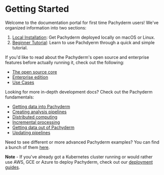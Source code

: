 # Getting Started

Welcome to the documentation portal for first time Pachyderm users! We've organized information into two sections:

1. [Local Installation](local_installation.html): Get Pachyderm deployed locally on macOS or Linux.
2. [Beginner Tutorial](beginner_tutorial.html): Learn to use Pachdyerm through a quick and simple tutorial.

If you'd like to read about the Pachyderm's open source and enterprise features before actually running it, check out the following:

- [The open source core](http://pachyderm.io/open_source.html)
- [Enterprise edition](http://pachyderm.io/enterprise.html)
- [Use Cases](http://pachyderm.io/use_cases.html)

Looking for more in-depth development docs? Check out the Pachyderm fundamentals:

- [Getting data into Pachyderm](../fundamentals/getting_data_into_pachyderm.html) 
- [Creating analysis pipelines](../fundamentals/creating_analysis_pipelines.html)
- [Distributed computing](../fundamentals/distributed_computing.html)
- [Incremental processing](../fundamentals/incrementality.html)
- [Getting data out of Pachyderm](../fundamentals/getting_data_out_of_pachyderm.html)
- [Updating pipelines](../fundamentals/updating_pipelines.html)

Need to see different or more advanced Pachyderm examples? You can find a bunch of them [here](../examples/examples.html).

**Note** - If you've already got a Kubernetes cluster running or would rather use AWS, GCE or Azure to deploy Pachyderm, check out our [deployment guides](../deployment/deploy_intro.html). 

